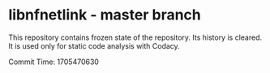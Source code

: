 # libnfnetlink - master branch

This repository contains frozen state of the repository.
Its history is cleared. It is used only for static code
analysis with Codacy.

Commit Time: 1705470630